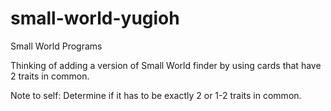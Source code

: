 # small-world-yugioh
Small World Programs

Thinking of adding a version of Small World finder by using cards that have 2 traits in common.

Note to self: Determine if it has to be exactly 2 or 1-2 traits in common.
